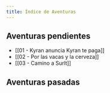 ```yaml
---
title: Índice de Aventuras
---
```


## Aventuras pendientes
- [[01 - Kyran anuncia Kyran te paga]]
- [[02 - Por las vacas y la cerveza]]
- [[03 - Camino a Surlt]]


## Aventuras pasadas